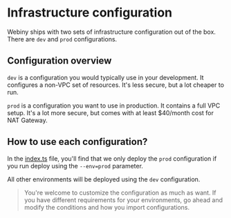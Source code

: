 # Infrastructure configuration

Webiny ships with two sets of infrastructure configuration out of the box.
There are `dev` and `prod` configurations.

## Configuration overview

`dev` is a configuration you would typically use in your development. It configures a non-VPC set of resources. It's less secure, but a lot cheaper to run.

`prod` is a configuration you want to use in production. It contains a full VPC setup. It's a lot more secure, but comes with at least $40/month cost for NAT Gateway.

## How to use each configuration?

In the [index.ts](./index.ts) file, you'll find that we only deploy the `prod` configuration if you run deploy using the `--env=prod` parameter.

All other environments will be deployed using the `dev` configuration. 

> You're welcome to customize the configuration as much as want. If you have different requirements for your environments, go ahead and modify the conditions and how you import configurations.

<!--- Adding this line to check first CI/CD deployment on dev  -->
